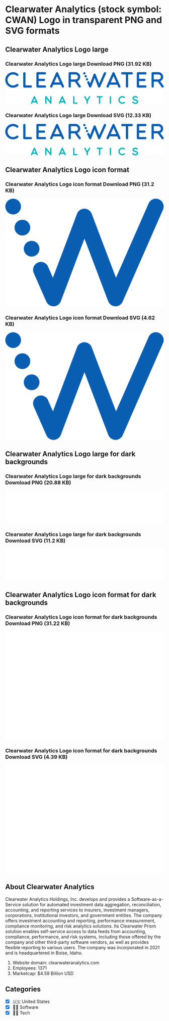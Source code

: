 # Clearwater Analytics (stock symbol: CWAN) Logo in transparent PNG and SVG formats

## Clearwater Analytics Logo large

### Clearwater Analytics Logo large Download PNG (31.92 KB)

![Clearwater Analytics Logo large Download PNG (31.92 KB)](/img/orig/CWAN_BIG-fb69817e.png)

### Clearwater Analytics Logo large Download SVG (12.33 KB)

![Clearwater Analytics Logo large Download SVG (12.33 KB)](/img/orig/CWAN_BIG-cd8b1470.svg)

## Clearwater Analytics Logo icon format

### Clearwater Analytics Logo icon format Download PNG (31.2 KB)

![Clearwater Analytics Logo icon format Download PNG (31.2 KB)](/img/orig/CWAN-a4b3a8b7.png)

### Clearwater Analytics Logo icon format Download SVG (4.62 KB)

![Clearwater Analytics Logo icon format Download SVG (4.62 KB)](/img/orig/CWAN-c3e99162.svg)

## Clearwater Analytics Logo large for dark backgrounds

### Clearwater Analytics Logo large for dark backgrounds Download PNG (20.88 KB)

![Clearwater Analytics Logo large for dark backgrounds Download PNG (20.88 KB)](/img/orig/CWAN_BIG.D-3dba0413.png)

### Clearwater Analytics Logo large for dark backgrounds Download SVG (11.2 KB)

![Clearwater Analytics Logo large for dark backgrounds Download SVG (11.2 KB)](/img/orig/CWAN_BIG.D-55976bf1.svg)

## Clearwater Analytics Logo icon format for dark backgrounds

### Clearwater Analytics Logo icon format for dark backgrounds Download PNG (31.22 KB)

![Clearwater Analytics Logo icon format for dark backgrounds Download PNG (31.22 KB)](/img/orig/CWAN.D-67e4947a.png)

### Clearwater Analytics Logo icon format for dark backgrounds Download SVG (4.39 KB)

![Clearwater Analytics Logo icon format for dark backgrounds Download SVG (4.39 KB)](/img/orig/CWAN.D-dcc216f6.svg)

## About Clearwater Analytics

Clearwater Analytics Holdings, Inc. develops and provides a Software-as-a-Service solution for automated investment data aggregation, reconciliation, accounting, and reporting services to insurers, investment managers, corporations, institutional investors, and government entities. The company offers investment accounting and reporting, performance measurement, compliance monitoring, and risk analytics solutions. Its Clearwater Prism solution enables self-service access to data feeds from accounting, compliance, performance, and risk systems, including those offered by the company and other third-party software vendors, as well as provides flexible reporting to various users. The company was incorporated in 2021 and is headquartered in Boise, Idaho.

1. Website domain: clearwateranalytics.com
2. Employees: 1371
3. Marketcap: $4.59 Billion USD


## Categories
- [x] 🇺🇸 United States
- [x] 👨‍💻 Software
- [x] 👩‍💻 Tech
